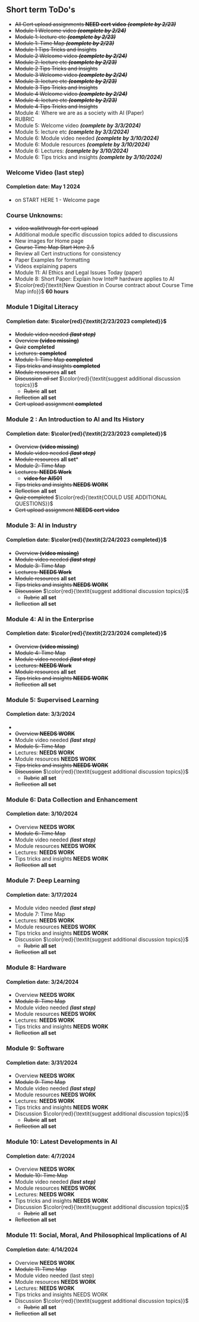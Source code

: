 ## Short term ToDo's
* ~~All Cert upload assignments **NEED cert video** ***(complete by 2/23)***~~
* ~~Module 1 Welcome video ***(complete by 2/24)***~~
* ~~Module 1: lecture etc  ***(complete by 2/23)***~~
* ~~Module 1: Time Map  ***(complete by 2/23)***~~
* ~~Module 1 Tips Tricks and Insights~~ 
* ~~Module 2 Welcome video ***(complete by 2/24)***~~
* ~~Module 2: lecture etc  ***(complete by 2/23)***~~
* ~~Module 2 Tips Tricks and Insights~~  
* ~~Module 3 Welcome video ***(complete by 2/24)***~~
* ~~Module 3: lecture etc  ***(complete by 2/23)***~~
* ~~Module 3 Tips Tricks and Insights~~ 
* ~~Module 4 Welcome video  ***(complete by 2/24)***~~
* ~~Module 4: lecture etc  ***(complete by 2/23)***~~
* ~~Module 4 Tips Tricks and Insights~~
* Module 4: Where we are as a society with AI (Paper)
 * RUBRIC
* Module 5: Welcome video  ***(complete by 3/3/2024)***
* Module 5: lecture etc  ***(complete by 3/3/2024)***
* Module 6: Module video needed ***(complete by 3/10/2024)***
* Module 6:  Module resources ***(complete by 3/10/2024)***
* Module 6:  Lectures:  ***(complete by 3/10/2024)***
* Module 6:  Tips tricks and insights ***(complete by 3/10/2024)***  

### Welcome Video (last step) 
#### Completion date: May 1 2024
 * on START HERE 1 - Welcome page

### Course Unknowns:
* ~~video walkthrough for cert upload~~
* Additional module specific discussion topics added to discussions
* New images for Home page
* ~~Course Time Map Start Here 2.5~~
* Review all Cert instructions for consistency
* Paper Examples for formatting
* Videos explaining papers
 * Module 11: AI Ethics and Legal Issues Today (paper)
 * Module 8: Short Paper: Explain how Intel® hardware applies to AI
* $\color{red}{\textit{New Question in Course contract about Course Time Map info}}$ **60 hours**


### Module 1 Digital Literacy 
 #### Completion date: $\color{red}{\textit{2/23/2023 completed}}$
 * ~~Module video needed ***(last step)***~~
 * ~~Overview **(video missing)**~~
 * ~~Quiz~~ **completed**
 * ~~Lectures:  **completed**~~
 * ~~Module 1: Time Map  **completed**~~
 * ~~Tips tricks and insights **completed**~~
 * ~~Module resources~~ **all set**
 * ~~Discussion *all set*~~ $\color{red}{\textit{suggest additional discussion topics}}$
   * ~~Rubric~~ **all set**
 * ~~Reflection~~ **all set**
 * ~~Cert upload assignment **completed**~~

  

### Module 2 : An Introduction to AI and Its History
#### Completion date: $\color{red}{\textit{2/23/2023  completed}}$
 * ~~Overview  **(video missing)**~~
 * ~~Module video needed ***(last step)***~~
 * ~~Module resources~~ **all set***
 * ~~Module 2: Time Map~~  
 * ~~Lectures:  **NEEDS Work**~~
    * ~~**video for AI501**~~
 * ~~Tips tricks and insights **NEEDS WORK**~~
 * ~~Reflection~~ **all set**
 * ~~Quiz completed~~  $\color{red}{\textit{COULD USE ADDITIONAL QUESTIONS}}$
 * ~~Cert upload assignment **NEEDS cert video**~~

### Module 3: AI in Industry
#### Completion date:  $\color{red}{\textit{2/24/2023  completed}}$
 *  ~~Overview  **(video missing)**~~
 *  ~~Module video needed ***(last step)***~~
 *  ~~Module 3: Time Map~~  
 *  ~~Lectures:  **NEEDS Work**~~
 *  ~~Module resources~~ **all set**
 *  ~~Tips tricks and insights **NEEDS WORK**~~
 * ~~Discussion~~  $\color{red}{\textit{suggest additional discussion topics}}$
   * ~~Rubric~~ **all set**
 * ~~Reflection~~ **all set** 

### Module 4: AI in the Enterprise
#### Completion date: $\color{red}{\textit{2/23/2024  completed}}$
 *  ~~Overview  **(video missing)**~~
 *  ~~Module 4: Time Map~~  
 *  ~~Module video needed ***(last step)***~~
 *  ~~Lectures:  **NEEDS Work**~~
 *  ~~Module resources~~ **all set**
 *  ~~Tips tricks and insights **NEEDS WORK**~~
 * ~~Reflection~~ **all set** 

### Module 5: Supervised Learning
#### Completion date:  3/3/2024
 *
 *  ~~Overview  **NEEDS WORK**~~
 *  Module video needed ***(last step)***
 *  ~~Module 5: Time Map~~  
 *  Lectures:  **NEEDS WORK**
 *  Module resources **NEEDS WORK**
 *  ~~Tips tricks and insights **NEEDS WORK**~~ 
 * ~~Discussion~~ $\color{red}{\textit{suggest additional discussion topics}}$
   * ~~Rubric~~ **all set**
 * ~~Reflection~~ **all set** 


### Module 6: Data Collection and Enhancement
#### Completion date:  3/10/2024
 *  Overview  **NEEDS WORK**
 *  ~~Module 6: Time Map~~  
 *  Module video needed ***(last step)***
 *  Module resources **NEEDS WORK**
 *  Lectures:  **NEEDS WORK**
 *  Tips tricks and insights **NEEDS WORK**  
 * ~~Reflection~~ **all set** 


### Module 7: Deep Learning
#### Completion date: 3/17/2024
 * Module video needed ***(last step)***
 * Module 7: Time Map  
 * Lectures:  **NEEDS WORK**
 * Module resources **NEEDS WORK**
 *  Tips tricks and insights **NEEDS WORK**  
 * Discussion $\color{red}{\textit{suggest additional discussion topics}}$
   * ~~Rubric~~ **all set**
 * ~~Reflection~~ **all set** 


### Module 8: Hardware
#### Completion date:  3/24/2024
 *  Overview  **NEEDS WORK**
 *  ~~Module 8: Time Map~~  
 *  Module video needed ***(last step)***
 *  Module resources **NEEDS WORK**
 *  Lectures:  **NEEDS WORK**
 *  Tips tricks and insights **NEEDS WORK** 
 * ~~Reflection~~ **all set** 


### Module 9: Software
#### Completion date:  3/31/2024
 *  Overview  **NEEDS WORK**
 *  ~~Module 9: Time Map~~  
 *  Module video needed ***(last step)***
 *  Module resources **NEEDS WORK**
 *  Lectures:  **NEEDS WORK**
 *  Tips tricks and insights **NEEDS WORK**  
 * Discussion $\color{red}{\textit{suggest additional discussion topics}}$
   * ~~Rubric~~ **all set**
 * ~~Reflection~~ **all set** 


### Module 10: Latest Developments in AI
#### Completion date:  4/7/2024
 *  Overview  **NEEDS WORK**
 *  ~~Module 10: Time Map~~  
 *  Module video needed ***(last step)***
 *  Module resources **NEEDS WORK**
 *  Lectures:  **NEEDS WORK**
 *  Tips tricks and insights **NEEDS WORK**  
 * Discussion $\color{red}{\textit{suggest additional discussion topics}}$
   * ~~Rubric~~ **all set**
 * ~~Reflection~~ **all set** 


### Module 11: Social, Moral, And Philosophical Implications of AI
#### Completion date:  4/14/2024
 *  Overview  **NEEDS WORK**
 *  ~~Module 11: Time Map~~  
 *  Module video needed (last step)
 *  Module resources **NEEDS WORK**
 *  Lectures:  **NEEDS WORK**
 *  Tips tricks and insights NEEDS WORK  
 * Discussion $\color{red}{\textit{suggest additional discussion topics}}$
   * ~~Rubric~~ **all set**
 * ~~Reflection~~ **all set** 
